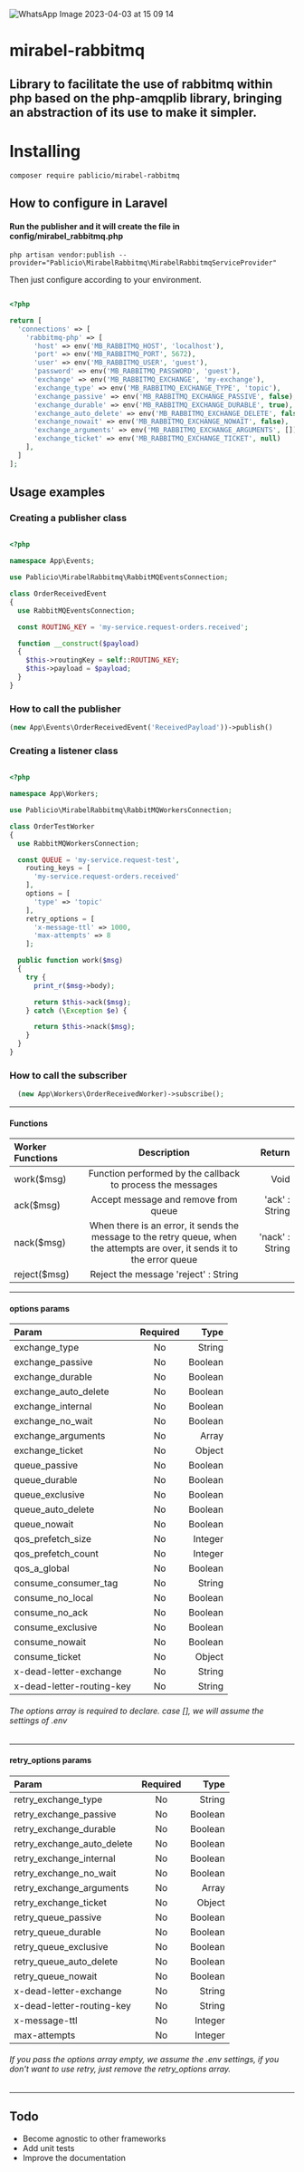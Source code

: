 
![WhatsApp Image 2023-04-03 at 15 09 14](https://user-images.githubusercontent.com/19760320/229592412-a12e1408-6edc-458f-bff3-5935400cb921.jpeg)

# mirabel-rabbitmq
## Library to facilitate the use of rabbitmq within php based on the php-amqplib library, bringing an abstraction of its use to make it simpler.

##
# Installing

```
composer require pablicio/mirabel-rabbitmq
```

## How to configure in Laravel
#### Run the publisher and it will create the file in config/mirabel_rabbitmq.php
```
php artisan vendor:publish --provider="Pablicio\MirabelRabbitmq\MirabelRabbitmqServiceProvider"
```

Then just configure according to your environment.

```php

<?php

return [
  'connections' => [
    'rabbitmq-php' => [
      'host' => env('MB_RABBITMQ_HOST', 'localhost'),
      'port' => env('MB_RABBITMQ_PORT', 5672),
      'user' => env('MB_RABBITMQ_USER', 'guest'),
      'password' => env('MB_RABBITMQ_PASSWORD', 'guest'),
      'exchange' => env('MB_RABBITMQ_EXCHANGE', 'my-exchange'),
      'exchange_type' => env('MB_RABBITMQ_EXCHANGE_TYPE', 'topic'),
      'exchange_passive' => env('MB_RABBITMQ_EXCHANGE_PASSIVE', false),
      'exchange_durable' => env('MB_RABBITMQ_EXCHANGE_DURABLE', true),
      'exchange_auto_delete' => env('MB_RABBITMQ_EXCHANGE_DELETE', false),
      'exchange_nowait' => env('MB_RABBITMQ_EXCHANGE_NOWAIT', false),
      'exchange_arguments' => env('MB_RABBITMQ_EXCHANGE_ARGUMENTS', []),
      'exchange_ticket' => env('MB_RABBITMQ_EXCHANGE_TICKET', null)
    ],
  ]
];
```

## Usage examples

### Creating a publisher class
```php

<?php

namespace App\Events;

use Pablicio\MirabelRabbitmq\RabbitMQEventsConnection;

class OrderReceivedEvent
{
  use RabbitMQEventsConnection;

  const ROUTING_KEY = 'my-service.request-orders.received';

  function __construct($payload)
  {
    $this->routingKey = self::ROUTING_KEY;
    $this->payload = $payload;
  }
}

```

### How to call the publisher

```php 
(new App\Events\OrderReceivedEvent('ReceivedPayload'))->publish()
```

### Creating a listener class
```php

<?php

namespace App\Workers;

use Pablicio\MirabelRabbitmq\RabbitMQWorkersConnection;

class OrderTestWorker
{
  use RabbitMQWorkersConnection;

  const QUEUE = 'my-service.request-test',
    routing_keys = [
      'my-service.request-orders.received'
    ],
    options = [
      'type' => 'topic'
    ],
    retry_options = [
      'x-message-ttl' => 1000,
      'max-attempts' => 8
    ];

  public function work($msg)
  {
    try {
      print_r($msg->body);

      return $this->ack($msg);
    } catch (\Exception $e) {

      return $this->nack($msg);
    }
  }
}

```

### How to call the subscriber
```php 
  (new App\Workers\OrderReceivedWorker)->subscribe();
```

----

#### **Functions**
| Worker Functions   | Description  | Return            |
| :----------------  | :------:     | ----:             |
| work($msg)         |   Function performed by the callback to process the messages | Void              |
| ack($msg)          |   Accept message and remove from queue  | 'ack' : String    |
| nack($msg)         |   When there is an error, it sends the message to the retry queue, when the attempts are over, it sends it to the error queue | 'nack' : String   |
| reject($msg)       |   Reject the message  'reject' : String |

----

#### **options** params
| Param                       | Required | Type    |
| :----------------           | :------: | ----:   |
| exchange_type               |   No     | String  |
| exchange_passive            |   No     | Boolean |
| exchange_durable            |   No     | Boolean |
| exchange_auto_delete        |   No     | Boolean |
| exchange_internal           |   No     | Boolean |
| exchange_no_wait            |   No     | Boolean |
| exchange_arguments          |   No     | Array   |
| exchange_ticket             |   No     | Object  |
| queue_passive               |   No     | Boolean |
| queue_durable               |   No     | Boolean |
| queue_exclusive             |   No     | Boolean |
| queue_auto_delete           |   No     | Boolean |
| queue_nowait                |   No     | Boolean |
| qos_prefetch_size           |   No     | Integer |
| qos_prefetch_count          |   No     | Integer |
| qos_a_global                |   No     | Boolean |
| consume_consumer_tag        |   No     | String  |
| consume_no_local            |   No     | Boolean |
| consume_no_ack              |   No     | Boolean |
| consume_exclusive           |   No     | Boolean |
| consume_nowait              |   No     | Boolean |
| consume_ticket              |   No     | Object  |
| x-dead-letter-exchange      |   No     | String  |
| x-dead-letter-routing-key   |   No     | String  |

###### The options array is required to declare. case [], we will assume the settings of .env

----

#### **retry_options** params

| Param                       | Required | Type    |
| :----------------           | :------: | ----:   |
| retry_exchange_type         |   No     | String  |
| retry_exchange_passive      |   No     | Boolean |
| retry_exchange_durable      |   No     | Boolean |
| retry_exchange_auto_delete  |   No     | Boolean |
| retry_exchange_internal     |   No     | Boolean |
| retry_exchange_no_wait      |   No     | Boolean |
| retry_exchange_arguments    |   No     | Array   |
| retry_exchange_ticket       |   No     | Object  |
| retry_queue_passive         |   No     | Boolean |
| retry_queue_durable         |   No     | Boolean |
| retry_queue_exclusive       |   No     | Boolean |
| retry_queue_auto_delete     |   No     | Boolean |
| retry_queue_nowait          |   No     | Boolean |
| x-dead-letter-exchange      |   No     | String  |
| x-dead-letter-routing-key   |   No     | String  |
| x-message-ttl               |   No     | Integer |
| max-attempts                |   No     | Integer |

###### If you pass the options array empty, we assume the .env settings, if you don't want to use retry, just remove the retry_options array.

----

## Todo
 - Become agnostic to other frameworks
 - Add unit tests
 - Improve the documentation
